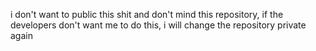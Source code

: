 i don't want to public this shit and don't mind this repository, if the developers don't want me to do this, i will change the repository private again

